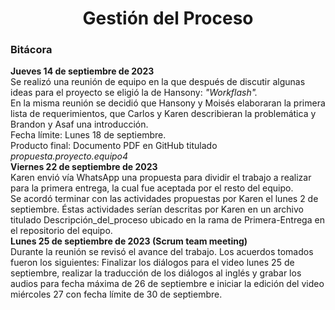 ﻿<center><h1>Gestión del Proceso</h1></center>

### Bitácora
**Jueves 14 de septiembre de 2023**<br>Se realizó una reunión de equipo en la que después de discutir algunas ideas para el proyecto se eligió la de Hansony: *"Workflash".*<br> En la misma reunión se decidió que Hansony y Moisés elaboraran la primera lista de requerimientos, que Carlos y Karen describieran la problemática y Brandon y Asaf una introducción. <br>Fecha límite: Lunes 18 de septiembre. <br>Producto final: Documento PDF en GitHub titulado _propuesta.proyecto.equipo4_
<br>
**Viernes 22 de septiembre de 2023**<br>Karen envió vía WhatsApp una propuesta para dividir el trabajo a realizar para la primera entrega, la cual fue aceptada por el resto del equipo. <br> Se acordó terminar con las actividades propuestas por Karen el lunes 2 de septiembre. Éstas actividades serían descritas por Karen en un archivo titulado Descripción_del_proceso  ubicado en la rama de Primera-Entrega en el repositorio del equipo.
<br>
**Lunes 25 de septiembre de 2023 (Scrum team meeting)**<br>Durante la reunión se revisó el avance del trabajo. Los acuerdos tomados fueron los siguientes: 
Finalizar los diálogos para el video lunes 25 de septiembre, realizar la traducción de los diálogos al inglés y grabar los audios para fecha máxima de 26 de septiembre e iniciar la edición del video miércoles 27 con fecha límite de 30 de septiembre. 

<!--stackedit_data:
eyJoaXN0b3J5IjpbNjA3MDU2NjYsLTE2Mjk1NTAzMF19
-->